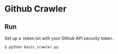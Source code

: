 # Github Crawler


## Run

Set up a .token.txt with your Github API security token.

```
$ python basic_crawler.py
```
